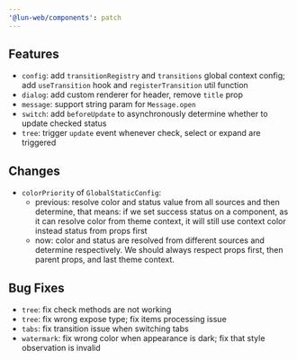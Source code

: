 ```yaml
---
'@lun-web/components': patch
---
```


## Features

- `config`: add `transitionRegistry` and `transitions` global context config; add `useTransition` hook and `registerTransition` util function
- `dialog`: add custom renderer for header, remove `title` prop
- `message`: support string param for `Message.open`
- `switch`: add `beforeUpdate` to asynchronously determine whether to update checked status
- `tree`: trigger `update` event whenever check, select or expand are triggered

## Changes

- `colorPriority` of `GlobalStaticConfig`:
  - previous: resolve color and status value from all sources and then determine, that means: if we set success status on a component, as it can resolve color from theme context, it will still use context color instead status from props first
  - now: color and status are resolved from different sources and determine respectively. We should always respect props first, then parent props, and last theme context.

## Bug Fixes

- `tree`: fix check methods are not working
- `tree`: fix wrong expose type; fix items processing issue
- `tabs`: fix transition issue when switching tabs
- `watermark`: fix wrong color when appearance is dark; fix that style observation is invalid